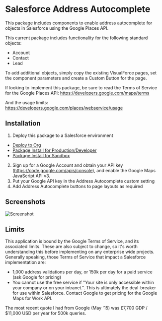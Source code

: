 # Salesforce Address Autocomplete

This package includes components to enable address autocomplete for objects in Salesforce using the Google Places API.

This current package includes functionality for the following standard objects:
- Account
- Contact
- Lead

To add additional objects, simply copy the existing VisualForce pages, set the component parameters and create a Custom Button for the page.

If looking to implement this package, be sure to read the Terms of Service for the Google Places API:
https://developers.google.com/maps/terms

And the usage limits:
https://developers.google.com/places/webservice/usage

## Installation

1. Deploy this package to a Salesforce environment 

  - [Deploy to Org](https://githubsfdeploy.herokuapp.com/app/githubdeploy/benedwards44/sf-address-autocomplete)
  - [Package Install for Production/Developer](https://login.salesforce.com/packaging/installPackage.apexp?p0=04tb00000001XtV)
  - [Package Install for Sandbox](https://test.salesforce.com/packaging/installPackage.apexp?p0=04tb00000001XtV)

2. Sign up for a Google Account and obtain your API key (https://code.google.com/apis/console), and enable the Google Maps JavaScript API v3.
3. Put your Google API key in the Address Autocomplete custom setting
4. Add Address Autocomplete buttons to page layouts as required

## Screenshots

![Screenshot](http://i.imgur.com/8j0AGas.png)

## Limits

This application is bound by the Google Terms of Service, and its associated limits. These are also subject to change, so it's worth understanding this before implementing on any enterprise wide projects. Generally speaking, those Terms of Service that impact a Salesforce implementation are:
- 1,000 address validations per day, or 150k per day for a paid service (ask Google for pricing)
- You cannot use the free service if "Your site is only accessible within your company or on your intranet.". This is ultimately the deal-breaker for use within Salesforce. Contact Google to get pricing for the Google Maps for Work API.

The most recent quote I had from Google (May '15) was £7,700 GDP / $11,000 USD per year for 500k queries.
